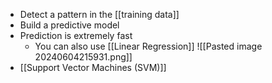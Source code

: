 - Detect a pattern in the [[training data]]
- Build a predictive model
- Prediction is extremely fast
	- You can also use [[Linear Regression]]
![[Pasted image 20240604215931.png]]
- [[Support Vector Machines (SVM)]]
